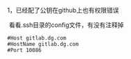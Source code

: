 1，已经配了公钥在github上也有权限错误

​	看看.ssh目录的config文件，有没有注释掉

```
#Host gitlab.dg.com
#HostName gitlab.dg.com
#Port 10086
```



